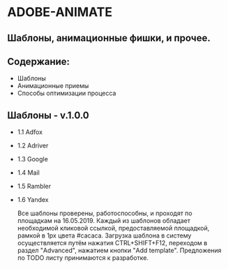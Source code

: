 # ADOBE-ANIMATE
## Шаблоны, анимационные фишки, и прочее.

## Содержание:
* Шаблоны
* Анимационные приемы
* Способы оптимизации процесса

## Шаблоны - v.1.0.0
* 1.1 Adfox
* 1.2 Adriver
* 1.3 Google
* 1.4 Mail
* 1.5 Rambler
* 1.6 Yandex
  
  Все шаблоны проверены, работоспособны, и проходят по площадкам на 16.05.2019. Каждый из шаблонов обладает необходимой кликовой ссылкой, предоставляемой площадкой, рамкой в 1px цвета #cacaca. Загрузка шаблона в систему осуществляется путём нажатия CTRL+SHIFT+F12, переходом в раздел "Advanced", нажатием кнопки "Add template". Предложения по TODO листу принимаются к разработке.
